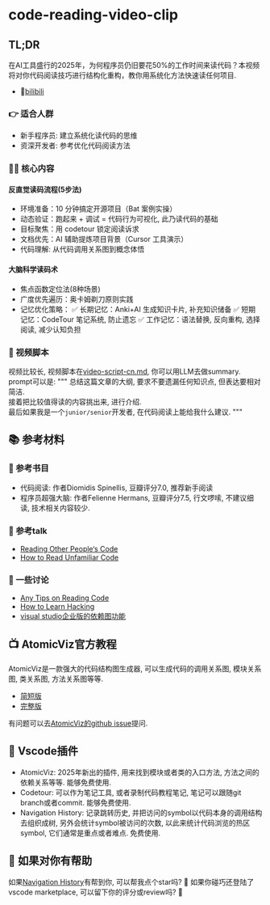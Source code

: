 # code-reading-video-clip

## TL;DR

在AI工具盛行的2025年，为何程序员仍旧要花50%的工作时间来读代码？本视频将对你代码阅读技巧进行结构化重构，教你用系统化方法快速读任何项目.

- 🔗[bilibili](https://www.bilibili.com/video/BV15Ko9YZEQQ/?vd_source=28f0d0a6008a195ecde014a421def1d5)

### 👉 适合人群

- 新手程序员: 建立系统化读代码的思维
- 资深开发者: 参考优化代码阅读方法

### 🧑‍💻 核心内容

#### 反直觉读码流程(5步法)

- 环境准备：10 分钟搞定开源项目（Bat 案例实操）
- 动态验证：跑起来 + 调试 = 代码行为可视化, 此乃读代码的基础
- 目标聚焦：用 codetour 锁定阅读诉求
- 文档优先：AI 辅助提炼项目背景（Cursor 工具演示）
- 代码理解: 从代码调用关系图到概念体悟

#### 大脑科学读码术

- 焦点函数定位法(8种场景)
- 广度优先遍历：奥卡姆剃刀原则实践
- 记忆优化策略：
✅ 长期记忆：Anki+AI 生成知识卡片, 补充知识储备
✅ 短期记忆：CodeTour 笔记系统, 防止遗忘
✅ 工作记忆：语法替换, 反向重构, 选择阅读, 减少认知负担

### 📝 视频脚本

视频比较长, 视频脚本在[video-script-cn.md](./video-script-cn.md), 你可以用LLM去做summary.
prompt可以是:
"""
总结这篇文章的大纲, 要求不要遗漏任何知识点, 但表达要相对简洁.  
接着把比较值得读的内容挑出来, 进行介绍.  
最后如果我是一个`junior/senior`开发者, 在代码阅读上能给我什么建议.
"""

## 📚 参考材料

### 📖 参考书目

- 代码阅读: 作者Diomidis Spinellis, 豆瓣评分7.0, 推荐新手阅读
- 程序员超强大脑: 作者Felienne Hermans, 豆瓣评分7.5, 行文啰嗦, 不建议细读, 技术相关内容较少.

### 🎤 参考talk

- [Reading Other People‘s Code](https://youtu.be/mrXHf71lYrs?si=mdBUFALWmdtiIJDl)
- [How to Read Unfamiliar Code](https://youtu.be/wN4ZuGruiNw?si=bqzAi9Nq37XayZjT)

### 💬 一些讨论

- [Any Tips on Reading Code](https://www.reddit.com/r/C_Programming/comments/15rxa0u/any_tips_on_reading_code/)
- [How to Learn Hacking](http://www.catb.org/esr/faqs/hacking-howto.html)
- [visual studio企业版的依赖图功能](https://learn.microsoft.com/zh-cn/visualstudio/modeling/map-dependencies-across-your-solutions?view=vs-2022#view-dependencies)

## 📺 AtomicViz官方教程

AtomicViz是一款强大的代码结构图生成器, 可以生成代码的调用关系图, 模块关系图, 类关系图, 方法关系图等等.

- [简短版](https://youtu.be/ZsFmE1eRgh4?si=6jz0DIoUZapSKlK9)
- [完整版](https://youtu.be/ZsDd4Q4E81I?si=yuZJDn--U2HD-OYR)

有问题可以去[AtomicViz的github issue](https://github.com/briandiloreto/AtomicViz/issues)提问.

## 🔌 Vscode插件

- AtomicViz: 2025年新出的插件, 用来找到模块或者类的入口方法, 方法之间的依赖关系等等. 能够免费使用.
- Codetour: 可以作为笔记工具, 或者录制代码教程笔记, 笔记可以跟随git branch或者commit. 能够免费使用.
- Navigation History: 记录跳转历史, 并把访问的symbol以代码本身的调用结构去组织成树, 另外会统计symbol被访问的次数, 以此来统计代码浏览的热区symbol, 它们通常是重点或者难点. 免费使用.

## 🤝 如果对你有帮助

如果[Navigation History](https://github.com/pyeprog/navigation-history)有帮到你, 可以帮我点个star吗? 🥰
如果你碰巧还登陆了vscode marketplace, 可以留下你的评分或review吗? 🫶
